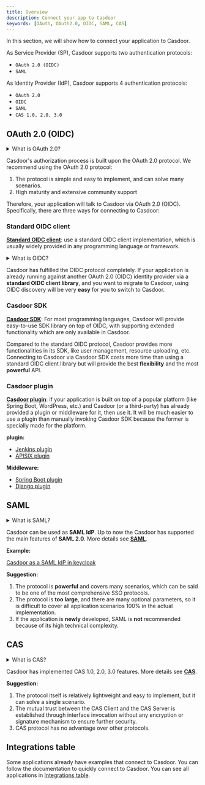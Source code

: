 ```yaml
---
title: Overview
description: Connect your app to Casdoor
keywords: [OAuth, OAuth2.0, OIDC, SAML, CAS]
---
```


In this section, we will show how to connect your application to Casdoor. 

As Service Provider (SP), Casdoor supports two authentication protocols:

- `OAuth 2.0 (OIDC)`
- `SAML`

As Identity Provider (IdP), Casdoor supports 4 authentication protocols:

- `OAuth 2.0`
- `OIDC`
- `SAML`
- `CAS 1.0, 2.0, 3.0`

## OAuth 2.0 (OIDC)

<details>

<summary>What is OAuth 2.0?</summary>

[OAuth 2](https://oauth.net/2/) is an authorization framework that enables applications — such as Facebook, GitHub, and Casdoor — to obtain
limited access to user accounts on an HTTP service. It works by delegating user authentication to the service that hosts
a user account and authorizing third-party applications to access that user account. OAuth 2 provides authorization flows
for web and desktop applications, as well as mobile devices.

</details>

Casdoor's authorization process is built upon the OAuth 2.0 protocol. We recommend using the OAuth 2.0 protocol:

1. The protocol is simple and easy to implement, and can solve many scenarios.
2. High maturity and extensive community support

Therefore, your application will talk to Casdoor via OAuth 2.0 (OIDC). Specifically, there are three ways for connecting to Casdoor:

### Standard OIDC client

**[Standard OIDC client](/docs/how-to-connect/oidc-client)**: use a standard OIDC client implementation, which is usually widely provided in any programming language or framework.

<details>

<summary>What is OIDC?</summary>

[OpenID Connect (OIDC)](https://openid.net/connect/) is an open authentication protocol that works on top of the OAuth 2.0 framework. Targeted toward consumers, OIDC allows individuals to use single sign-on (SSO) to access relying party sites using OpenID Providers (OPs), such as an email provider or social network, to authenticate their identities. It provides the application or service with information about the user, the context of their authentication, and access to their profile information.

</details>

Casdoor has fulfilled the OIDC protocol completely. If your application is already running against another OAuth 2.0 (OIDC)
identity provider via a **standard OIDC client library**, and you want to migrate to Casdoor, using OIDC discovery will be very **easy** for you to switch to Casdoor.

### Casdoor SDK

**[Casdoor SDK](/docs/how-to-connect/sdk)**: For most programming languages, Casdoor will provide easy-to-use SDK library on top of OIDC, with supporting extended functionality which are only available in Casdoor.

Compared to the standard OIDC protocol, Casdoor provides more functionalities in its SDK, like user management, resource
uploading, etc. Connecting to Casdoor via Casdoor SDK costs more time than using a standard OIDC client library but will
provide the best **flexibility** and the most **powerful** API.

### Casdoor plugin

**[Casdoor plugin](/docs/how-to-connect/plugin)**: if your application is built on top of a popular platform (like Spring Boot, WordPress, etc.) and Casdoor (or a third-party) has already provided a plugin or middleware for it, then use it. It will be much easier to use a plugin than manually invoking Casdoor SDK because the former is specially made for the platform.

**plugin:**
- [Jenkins plugin](/docs/integration/java/jenkins%20plugin)
- [APISIX plugin](/docs/integration/lua/apisix#connect-casdoor-via-apisixs-casdoor-plugin)

**Middleware:**
- [Spring Boot plugin](https://github.com/casdoor/casdoor-spring-boot-starter)
- [Django plugin](https://github.com/casdoor/django-casdoor-auth)
## SAML

<details>

<summary>What is SAML?</summary>

Security Assertion Markup Language (SAML) is an open standard that allows identity providers (IdP) to pass authorization credentials to service providers (SP). What that jargon means is that you can use one set of credentials to log into many different websites. It’s much simpler to manage one login per user than it is to manage separate logins to email, customer relationship management (CRM) software, Active Directory, etc.

SAML transactions use Extensible Markup Language (XML) for standardized communications between the identity provider and service providers. SAML is the link between the authentication of a user’s identity and the authorization to use a service.

</details>

Casdoor can be used as **SAML IdP**. Up to now the Casdoor has supported the main features of **SAML 2.0**. More details see **[SAML](/docs/how-to-connect/saml)**.

**Example:**

[Casdoor as a SAML IdP in keycloak](/docs/how-to-connect/saml#casdoor-as-a-saml-idp-in-keycloak)

**Suggestion:**

1. The protocol is **powerful** and covers many scenarios, which can be said to be one of the most comprehensive SSO protocols.
2. The protocol is **too large**, and there are many optional parameters, so it is difficult to cover all application scenarios 100% in the actual implementation.
3. If the application is **newly** developed, SAML is **not** recommended because of its high technical complexity.

## CAS

<details>

<summary>What is CAS?</summary>

The Central Authentication Service (CAS) is a single sign-on protocol for the web. Its purpose is to permit a user to access multiple applications while providing their credentials (such as user ID and password) only once. It also allows web applications to authenticate users without gaining access to a user's security credentials, such as a password.

</details>

Casdoor has implemented CAS 1.0, 2.0, 3.0 features. More details see **[CAS](/docs/how-to-connect/cas)**.

**Suggestion:**

1. The protocol itself is relatively lightweight and easy to implement, but it can solve a single scenario.
2. The mutual trust between the CAS Client and the CAS Server is established through interface invocation without any encryption or signature mechanism to ensure further security.
3. CAS protocol has no advantage over other protocols.

## Integrations table

Some applications already have examples that connect to Casdoor. You can follow the documentation to quickly connect to Casdoor.
You can see all applications in [Integrations table](/docs/category/integrations).
